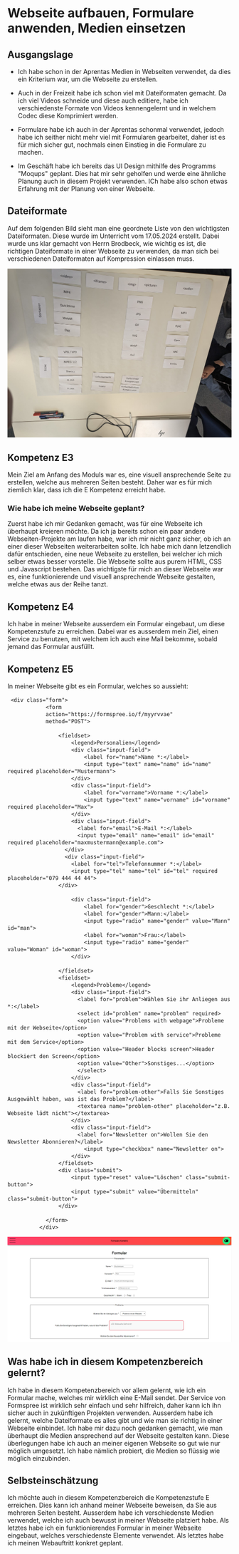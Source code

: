 # Webseite aufbauen, Formulare anwenden, Medien einsetzen

## Ausgangslage

- Ich habe schon in der Aprentas Medien in Webseiten verwendet, da dies ein Kriterium war, um die Webseite zu erstellen.

- Auch in der Freizeit habe ich schon viel mit Dateiformaten gemacht. Da ich viel Videos schneide und diese auch editiere, habe ich verschiedenste Formate von Videos kennengelernt und in welchem Codec diese Komprimiert werden.

- Formulare habe ich auch in der Aprentas schonmal verwendet, jedoch habe ich seither nicht mehr viel mit Formularen gearbeitet, daher ist es für mich sicher gut, nochmals einen Einstieg in die Formulare zu machen. 

- Im Geschäft habe ich bereits das UI Design mithilfe des Programms "Moqups" geplant. Dies hat mir sehr geholfen und werde eine ähnliche Planung auch in diesem Projekt verwenden. ICh habe also schon etwas Erfahrung mit der Planung von einer Webseite.


## Dateiformate

Auf dem folgenden Bild sieht man eine geordnete Liste von den wichtigsten Dateiformaten. Diese wurde im Unterricht vom 17.05.2024 erstellt. Dabei wurde uns klar gemacht von Herrn Brodbeck, wie wichtig es ist, die richtigen Dateiformate in einer Webseite zu verwenden, da man sich bei verschiedenen Dateiformaten auf Kompression einlassen muss.

![Dateiformate](Unterricht17.05.2024_Dateiformate.jpg)

## Kompetenz E3

Mein Ziel am Anfang des Moduls war es, eine visuell ansprechende Seite zu erstellen, welche aus mehreren Seiten besteht. Daher war es für mich ziemlich klar, dass ich die E Kompetenz erreicht habe. 

### Wie habe ich meine Webseite geplant?

Zuerst habe ich mir Gedanken gemacht, was für eine Webseite ich überhaupt kreieren möchte. Da ich ja bereits schon ein paar andere Webseiten-Projekte am laufen habe, war ich mir nicht ganz sicher, ob ich an einer dieser Webseiten weiterarbeiten sollte. Ich habe mich dann letzendlich dafür entschieden, eine neue Webseite zu erstellen, bei welcher ich mich selber etwas besser vorstelle. Die Webseite sollte aus purem HTML, CSS und Javascript bestehen. Das wichtigste für mich an dieser Webseite war es, eine funktionierende und visuell ansprechende Webseite gestalten, welche etwas aus der Reihe tanzt. 


## Kompetenz E4

Ich habe in meiner Webseite ausserdem ein Formular eingebaut, um diese Kompetenzstufe zu erreichen. Dabei war es ausserdem mein Ziel, einen Service zu benutzen, mit welchem ich auch eine Mail bekomme, sobald jemand das Formular ausfüllt.

## Kompetenz E5

In meiner Webseite gibt es ein Formular, welches so aussieht:
```
 <div class="form">
            <form  
            action="https://formspree.io/f/myyrvvae"
            method="POST">
        
                <fieldset>
                    <legend>Personalien</legend>
                    <div class="input-field">
                        <label for="name">Name *:</label>
                        <input type="text" name="name" id="name" required placeholder="Mustermann">
                    </div>
                    <div class="input-field">
                        <label for="vorname">Vorname *:</label>
                        <input type="text" name="vorname" id="vorname" required placeholder="Max">
                    </div>
                    <div class="input-field">
                      <label for="email">E-Mail *:</label>
                      <input type="email" name="email" id="email" required placeholder="maxmustermann@example.com">
                  </div>
                  <div class="input-field">
                    <label for="tel">Telefonnummer *:</label>
                    <input type="tel" name="tel" id="tel" required placeholder="079 444 44 44">
                </div>
        
                    <div class="input-field">    
                        <label for="gender">Geschlecht *:</label>
                        <label for="gender">Mann:</label>
                        <input type="radio" name="gender" value="Mann" id="man">
                        <label for="woman">Frau:</label>
                        <input type="radio" name="gender" value="Woman" id="woman">
                    </div>
                    
                </fieldset>
                <fieldset>
                    <legend>Probleme</legend>
                    <div class="input-field">
                      <label for="problem">Wählen Sie ihr Anliegen aus *:</label>
                      <select id="problem" name="problem" required>
                      <option value="Problems with webpage">Probleme mit der Webseite</option>
                      <option value="Problem with service">Probleme mit dem Service</option>
                      <option value="Header blocks screen">Header blockiert den Screen</option>
                      <option value="Other">Sonstiges...</option>
                      </select>
                    </div>
                    <div class="input-field">
                      <label for="problem-other">Falls Sie Sonstiges Ausgewählt haben, was ist das Problem?</label>
                      <textarea name="problem-other" placeholder="z.B. Webseite lädt nicht"></textarea>
                    </div>
                    <div class="input-field">
                      <label for="Newsletter on">Wollen Sie den Newsletter Abonnieren?</label>
                        <input type="checkbox" name="Newsletter on">
                    </div>
                </fieldset>
                <div class="submit">
                    <input type="reset" value="Löschen" class="submit-button">
                    <input type="submit" value="Übermitteln" class="submit-button">
                </div>
        
            </form>
          </div>
```

![Mein Formular](formular.png)

## Was habe ich in diesem Kompetenzbereich gelernt?

Ich habe in diesem Kompetenzbereich vor allem gelernt, wie ich ein Formular mache, welches mir wirklich eine E-Mail sendet. Der Service von Formspree ist wirklich sehr einfach und sehr hilfreich, daher kann ich ihn sicher auch in zukünftigen Projekten verwenden. Ausserdem habe ich gelernt, welche Dateiformate es alles gibt und wie man sie richtig in einer Webseite einbindet. Ich habe mir dazu noch gedanken gemacht, wie man überhaupt die Medien ansprechend auf der Webseite gestalten kann. Diese überlegungen habe ich auch an meiner eigenen Webseite so gut wie nur möglich umgesetzt. Ich habe nämlich probiert, die Medien so flüssig wie möglich einzubinden.

## Selbsteinschätzung

Ich möchte auch in diesem Kompetenzbereich die Kompetenzstufe E erreichen. Dies kann ich anhand meiner Webseite beweisen, da Sie aus mehreren Seiten besteht. Ausserdem habe ich verschiedenste Medien verwendet, welche ich auch bewusst in meiner Webseite platziert habe. Als letztes habe ich ein funktionierendes Formular in meiner Webseite eingebaut, welches verschiedenste Elemente verwendet. Als letztes habe ich meinen Webauftritt konkret geplant. 